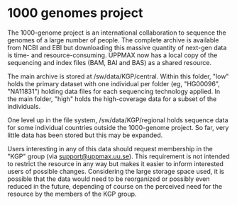 # 1000 genomes project

The 1000-genome project is an international collaboration to sequence the genomes of a large number of people. The complete archive is available from NCBI and EBI but downloading this massive quantity of next-gen data is time- and resource-consuming. UPPMAX now has a local copy of the sequencing and index files (BAM, BAI and BAS) as a shared resource.

The main archive is stored at /sw/data/KGP/central. Within this folder, "low" holds the primary dataset with one individual per folder (eg, "HG00096", "NA11831") holding data files for each sequencing technology applied. In the main folder, "high" holds the high-coverage data for a subset of the individuals.

One level up in the file system, /sw/data/KGP/regional holds sequence data for some individual countries outside the 1000-genome project. So far, very little data has been stored but this may be expanded.

Users interesting in any of this data should request membership in the "KGP" group (via support@uppmax.uu.se). This requirement is not intended to restrict the resource in any way but makes it easier to inform interested users of possible changes. Considering the large storage space used, it is possible that the data would need to be reorganized or possibly even reduced in the future, depending of course on the perceived need for the resource by the members of the KGP group.
